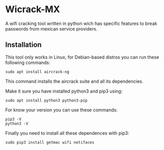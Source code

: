 
# Wicrack-MX

A wifi cracking tool written in python wich has specific features to break passwords from mexican service providers.

## Installation

This tool only works in Linux, for Debian-based distros you can run these following commands:

    sudo apt install aircrack-ng

This command installs the aircrack suite and all its dependencies.

Make it sure you have installed python3 and pip3 using:

    sudo apt install python3 python3-pip

For know your version you can use these commands:

    pip3 -V
    python3 -V

Finally you need to install all these dependences with pip3:

    sudo pip3 install getmac wifi netifaces 
